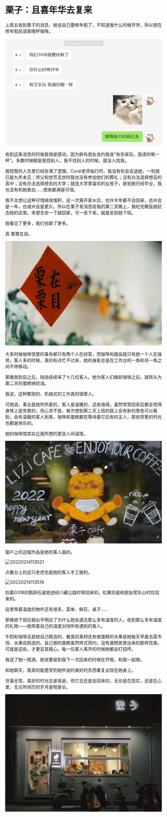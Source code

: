 # 栗子：且喜年华去复来

上周五收到栗子的消息，她说自己要修年假了，不知道我什么时候开学，所以想在修年假前请我喝杯咖啡。

![20220214122921](../assets/20220214122921.png)

收到这条消息的时候我很是感动，因为鲜有朋友会约我说“有空来玩，我请你喝一杯”。多数时候都是我找别人，我不找别人的时候，就没人找我。

我短暂的人生里已经存满了遗憾。Coral老师临行时，我没有机会去送她，一别就已是九年未见；师父和世芳去世时我也没有参加他们的葬礼；没有办法选择想去的高中；没有办法选择想去的大学；就连大学里喜欢的女孩子，直到她已经毕业，我也没有和她表白……想来都满是可惜。

我不太想让这种可惜继续堆积，这一次离开家乡后，也许半年都不会回来，也许会是一年，也或许会是更久。所以在栗子发消息给我的第二天晚上，我吃完晚饭就赶去她的店里。本想去坐一下就回家，可一坐下来，就是坐到她下班。

我看见了更多，我们也聊了更多。

真·栗栗在目。

![20220214113529](../assets/20220214113529.jpg)

大多时候咖啡馆里的事务都只有两个人在经营，而咖啡和甜品就只有她一个人在操劳。客人多的时候，真的有点忙不过来，她的身影总是在工作台的一角和另一角之间不停移动。

那晚我到店之后，陆陆续续来了十几位客人。她为客人们做好咖啡之后，就转头为第二天的蛋糕抹奶油。

我说，这种繁琐的、机械式的工作真的很累人。

可她说，事业是她所热爱的，客人是温暖的，这些值得。虽然常常回家后都会觉得身体上是劳累的，但心灵不是，每次想到第二天上班的路上会有新的景色可以看到，会有温暖的客人到来，咖啡和蛋糕都在等待着它应有的主人，那些劳累的时光也都是快乐的。

她的咖啡馆其实比我所想的更显人间温情。

![20220214133720](../assets/20220214133720.jpg)

窗户上的这幅作品是她的客人画的。

![20220214113521](../assets/20220214113521.jpg)

点餐台上的这只老虎也是她的客人手工做的。

![20220214113519](../assets/20220214113519.jpg)

刻着G318的鹅卵石是她途经川藏公路时带回来的。松果则是和朋友爬东山时捡回来的。

店里带着温度的物件还有很多，菜单、鲜花、桌子……

那晚她下班后我似乎明白了为什么她会遇见那么多有温度的人，收到那么多有温度的礼物——她带着自己的温度对待所有遇到的客人。

牛奶和咖啡豆是她自己精选的，餐食的素材还有做蛋糕的水果是她每天早晨去菜市场、水果店挑选的。自己做的蛋糕虽然样式简约，没有蛋糕房里出来的那样完美，可就是这些，才更显其精心。每一位客人离开的时候她都会打招呼。

我送了她一瓶酒，她说要留到我下一次回来的时候在开瓶，和我一起喝。

和她聊天，我真的能感受到她所说的美好的东西重复出现在她身上。

世事无常，美好的时光总是易逝，但它总还是会回来的，无论是在现实，还是在心里，无论所经历的岁月是短是长。

![20220214113527](../assets/20220214113527.jpg)
